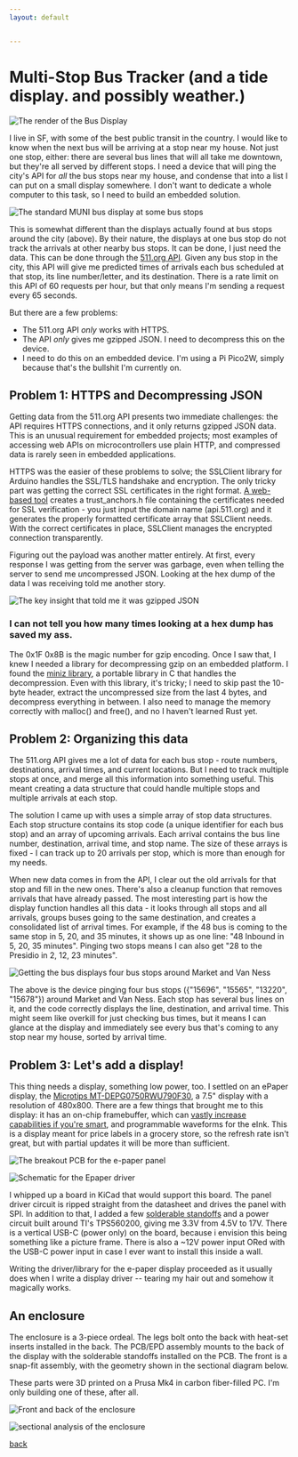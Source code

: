 ```yaml
---
layout: default


---
```


# Multi-Stop Bus Tracker (and a tide display. and possibly weather.)

![The render of the Bus Display](/images/BusDisplayRender.png)

I live in SF, with some of the best public transit in the country. I would like to know when the next bus will be arriving at a stop near my house. Not just one stop, either: there are several bus lines that will all take me downtown, but they're all served by different stops. I need a device that will ping the city's API for _all_ the bus stops near my house, and condense that into a list I can put on a small display somewhere. I don't want to dedicate a whole computer to this task, so I need to build an embedded solution.


![The standard MUNI bus display at some bus stops](/images/MuniBusDisplay.jpg)

This is somewhat different than the displays actually found at bus stops around the city (above). By their nature, the displays at one bus stop do not track the arrivals at other nearby bus stops. It can be done, I just need the data. This can be done through the [511.org API](https://511.org/). Given any bus stop in the city, this API will give me predicted times of arrivals each bus scheduled at that stop, its line number/letter, and its destination. There is a rate limit on this API of 60 requests per hour, but that only means I'm sending a request every 65 seconds.

But there are a few problems:

- The 511.org API *only* works with HTTPS. 
- The API *only* gives me gzipped JSON. I need to decompress this on the device.
- I need to do this on an embedded device. I'm using a Pi Pico2W, simply because that's the bullshit I'm currently on.

## Problem 1: HTTPS and Decompressing JSON

Getting data from the 511.org API presents two immediate challenges: the API requires HTTPS connections, and it only returns gzipped JSON data. This is an unusual requirement for embedded projects; most examples of accessing web APIs on microcontrollers use plain HTTP, and compressed data is rarely seen in embedded applications.

HTTPS was the easier of these problems to solve; the SSLClient library for Arduino handles the SSL/TLS handshake and encryption. The only tricky part was getting the correct SSL certificates in the right format. [A web-based tool](https://openslab-osu.github.io/bearssl-certificate-utility/) creates a trust_anchors.h file containing the certificates needed for SSL verification - you just input the domain name (api.511.org) and it generates the properly formatted certificate array that SSLClient needs. With the correct certificates in place, SSLClient manages the encrypted connection transparently.

Figuring out the payload was another matter entirely. At first, every response I was getting from the server was garbage, even when telling the server to send me *un*compressed JSON. Looking at the hex dump of the data I was receiving told me another story.

![The key insight that told me it was gzipped JSON](/images/HexDecoding.png)

### I can not tell you how many times looking at a hex dump has saved my ass.

The 0x1F 0x8B is the magic number for gzip encoding. Once I saw that, I knew I needed a library for decompressing gzip on an embedded platform. I found the [miniz library](https://github.com/richgel999/miniz), a portable library in C that handles the decompression. Even with this library, it's tricky; I need to skip past the 10-byte header, extract the uncompressed size from the last 4 bytes, and decompress everything in between. I also need to manage the memory correctly with malloc() and free(), and no I haven't learned Rust yet. 

## Problem 2: Organizing this data

The 511.org API gives me a lot of data for each bus stop - route numbers, destinations, arrival times, and current locations. But I need to track multiple stops at once, and merge all this information into something useful. This meant creating a data structure that could handle multiple stops and multiple arrivals at each stop.

The solution I came up with uses a simple array of stop data structures. Each stop structure contains its stop code (a unique identifier for each bus stop) and an array of upcoming arrivals. Each arrival contains the bus line number, destination, arrival time, and stop name. The size of these arrays is fixed - I can track up to 20 arrivals per stop, which is more than enough for my needs.

When new data comes in from the API, I clear out the old arrivals for that stop and fill in the new ones. There's also a cleanup function that removes arrivals that have already passed. The most interesting part is how the display function handles all this data - it looks through all stops and all arrivals, groups buses going to the same destination, and creates a consolidated list of arrival times. For example, if the 48 bus is coming to the same stop in 5, 20, and 35 minutes, it shows up as one line: "48 Inbound in 5, 20, 35 minutes". Pinging two stops means I can also get "28 to the Presidio in 2, 12, 23 minutes".

![Getting the bus displays four bus stops around Market and Van Ness](/images/MuniBusses.png)

The above is the device pinging four bus stops ({"15696", "15565", "13220", "15678"}) around Market and Van Ness. Each stop has several bus lines on it, and the code correctly displays the line, destination, and arrival time. This might seem like overkill for just checking bus times, but it means I can glance at the display and immediately see every bus that's coming to any stop near my house, sorted by arrival time.

## Problem 3: Let's add a display!

This thing needs a display, something low power, too. I settled on an ePaper display, the [Microtips MT-DEPG0750RWU790F30](https://www.mouser.com/ProductDetail/Microtips-Technology/MT-DEPG0750RWU790F30?qs=Y0Uzf4wQF3nnUJiBp%2FvOzg%3D%3D), a 7.5" display with a resolution of 480x800. There are a few things that brought me to this display: it has an on-chip framebuffer, which can [vastly increase capabilities if you're smart](https://bbenchoff.github.io/pages/dumb.html), and programmable waveforms for the eInk. This is a display meant for price labels in a grocery store, so the refresh rate isn't great, but with partial updates it will be more than sufficient.

![The breakout PCB for the e-paper panel](/images/MicrotipsPCB.png)

![Schematic for the Epaper driver](/images/MicrotipsSchematic.png)

I whipped up a board in KiCad that would support this board. The panel driver circuit is ripped straight from the datasheet and drives the panel with SPI. In addition to that, I added a few [solderable standoffs](https://www.digikey.com/en/products/detail/w%C3%BCrth-elektronik/9774060360R/4810237) and a power circuit built around TI's TPS560200, giving me 3.3V from 4.5V to 17V. There is a vertical USB-C (power only) on the board, because i envision this being something like a picture frame. There is also a ~12V power input ORed with the USB-C power input in case I ever want to install this inside a wall.

Writing the driver/library for the e-paper display proceeded as it usually does when I write a display driver -- tearing my hair out and somehow it magically works.


## An enclosure

The enclosure is a 3-piece ordeal. The legs bolt onto the back with heat-set inserts installed in the back. The PCB/EPD assembly mounts to the back of the display with the solderable standoffs installed on the PCB. The front is a snap-fit assembly, with the geometry shown in the sectional diagram below.

These parts were 3D printed on a Prusa Mk4 in carbon fiber-filled PC. I'm only building one of these, after all.

![Front and back of the enclosure](/images/MicrotipsEnclosure.jpg)

![sectional analysis of the enclosure](/images/MicrotipsSectional.png)

[back](../)
